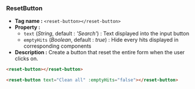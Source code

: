 ### ResetButton
- **Tag name :** `<reset-button></reset-button>`
- **Property :**
  - `text` (_String_, default : _'Search'_) : Text displayed into the input button
  - `emptyHits` (_Boolean_, default : _true_) : Hide every hits displayed in corresponding components
- **Description :**
Create a button that reset the entire form when the user clicks on.

```html
<reset-button></reset-button>

<reset-button text="Clean all" :emptyHits="false"></reset-button>
```
